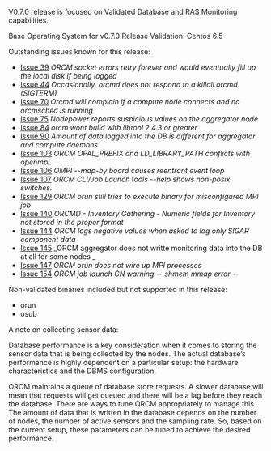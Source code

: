 V0.7.0 release is focused on Validated Database and RAS Monitoring capabilities.

Base Operating System for v0.7.0 Release Validation: Centos 6.5

Outstanding issues known for this release:
* [Issue 39](https://github.com/open-mpi/orcm/issues/39) _ORCM socket errors retry forever and would eventually fill up the local disk if being logged_
* [Issue 44](https://github.com/open-mpi/orcm/issues/44) _Occasionally, orcmd does not respond to a killall orcmd (SIGTERM)_
* [Issue 70](https://github.com/open-mpi/orcm/issues/70) _Orcmd will complain if a compute node connects and no orcmsched is running_
* [Issue 75](https://github.com/open-mpi/orcm/issues/75) _Nodepower reports suspicious values on the aggregator node_
* [Issue 84](https://github.com/open-mpi/orcm/issues/84) _orcm wont build with libtool 2.4.3 or greater_
* [Issue 90](https://github.com/open-mpi/orcm/issues/90) _Amount of data logged into the DB is different for aggregator and compute daemons_
* [Issue 103](https://github.com/open-mpi/orcm/issues/103) _ORCM OPAL_PREFIX and LD_LIBRARY_PATH conflicts with openmpi._
* [Issue 106](https://github.com/open-mpi/orcm/issues/106) _OMPI --map-by board causes reentrant event loop_
* [Issue 107](https://github.com/open-mpi/orcm/issues/107) _ORCM CLI/Job Launch tools --help shows non-posix switches._
* [Issue 129](https://github.com/open-mpi/orcm/issues/129) _ORCM orun still tries to execute binary for misconfigured MPI job_
* [Issue 140](https://github.com/open-mpi/orcm/issues/140) _ORCMD - Inventory Gathering - Numeric fields for Inventory not stored in the proper format_
* [Issue 144](https://github.com/open-mpi/orcm/issues/144) _ORCM logs negative values when asked to log only SIGAR component data_
* [Issue 145](https://github.com/open-mpi/orcm/issues/145) _ORCM aggregator does not writte monitoring data into the DB at all for some nodes _
* [Issue 147](https://github.com/open-mpi/orcm/issues/147) _ORCM orun does not wire up MPI processes_
* [Issue 154](https://github.com/open-mpi/orcm/issues/154) _ORCM job launch CN warning -- shmem mmap error --_

Non-validated binaries included but not supported in this release:
* orun
* osub

A note on collecting sensor data:

Database performance is a key consideration when it comes to storing the sensor data that is being collected by the nodes.  The actual database’s performance is highly dependent on a particular setup: the hardware characteristics and the DBMS configuration.

ORCM maintains a queue of database store requests.  A slower database will mean that requests will get queued and there will be a lag before they reach the database.  There are ways to tune ORCM appropriately to manage this.  The amount of data that is written in the database depends on the number of nodes, the number of active sensors and the sampling rate.  So, based on the current setup, these parameters can be tuned to achieve the desired performance.
